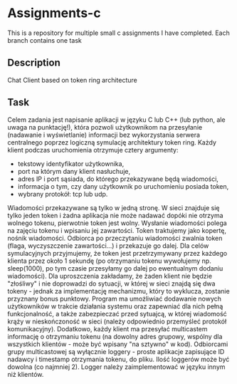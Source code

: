 # Assignments-c
This is a repository for multiple small c assignments I have completed. Each branch contains one task

## Description
Chat Client based on token ring architecture

## Task
Celem zadania jest napisanie aplikacji w języku C lub C++ (lub python, ale uwaga na punktację!), która pozwoli użytkownikom na przesyłanie (nadawanie i wyświetlanie) informacji bez wykorzystania serwera centralnego poprzez logiczną symulację architektury token ring. Każdy klient podczas uruchomienia otrzymuje cztery argumenty:

- tekstowy identyfikator użytkownika,
- port na którym dany klient nasłuchuje,
- adres IP i port sąsiada, do którego przekazywane będą wiadomości,
- informacja o tym, czy dany użytkownik po uruchomieniu posiada token,
- wybrany protokół: tcp lub udp.

Wiadomości przekazywane są tylko w jedną stronę. W sieci znajduje się tylko jeden token i żadna aplikacja nie może nadawać dopóki nie otrzyma wolnego tokenu, pierwotnie token jest wolny. Wysłanie wiadomości polega na zajęciu tokenu i wpisaniu jej zawartości. Token traktujemy jako kopertę, nośnik wiadomości. Odbiorca po przeczytaniu wiadomości zwalnia token (flaga, wyczyszczenie zawartości...) i przekazuje go dalej. Dla celów symulacyjnych przyjmujemy, że token jest przetrzymywany przez każdego klienta przez około 1 sekundę (po otrzymaniu tokenu wywołujemy np. sleep(1000), po tym czasie przesyłamy go dalej po ewentualnym dodaniu wiadomości). Dla uproszczenia zakładamy, że żaden klient nie będzie "złośliwy" i nie doprowadzi do sytuacji, w której w sieci znajdą się dwa tokeny - jednak za implementację mechanizmu, który to wyklucza, zostanie przyznany bonus punktowy. Program ma umożliwiać dodawanie nowych użytkowników w trakcie działania systemu oraz zapewniać dla nich pełną funkcjonalność, a także zabezpieczać przed sytuajcą, w której wiadomość krąży w nieskończoność w sieci (należy odpowiednio przemyśleć protokół komunikacyjny). Dodatkowo, każdy klient ma przesyłać multicastem informację o otrzymaniu tokenu (na dowolny adres grupowy, wspólny dla wszystkich klientów - może być wpisany "na sztywno" w kod). Odbiorcami grupy multicastowej są wyłącznie loggery - proste aplikacje zapisujące ID nadawcy i timestamp otrzymania tokenu, do pliku. Ilość loggerów może być dowolna (co najmniej 2). Logger należy zaimplementować w języku innym niż klientów. 
